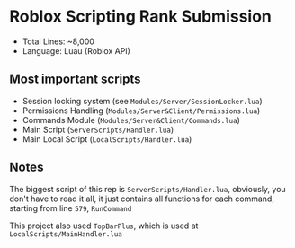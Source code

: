 # Roblox Scripting Rank Submission

- Total Lines: ~8,000
- Language: Luau (Roblox API)

## Most important scripts
- Session locking system (see `Modules/Server/SessionLocker.lua`)
- Permissions Handling (`Modules/Server&Client/Permissions.lua`)
- Commands Module (`Modules/Server&Client/Commands.lua`)
- Main Script (`ServerScripts/Handler.lua`)
- Main Local Script (`LocalScripts/Handler.lua`)

## Notes
The biggest script of this rep is `ServerScripts/Handler.lua`, obviously, you don't have to read it all, it just contains all functions for each command, starting from line `579`, `RunCommand`

This project also used `TopBarPlus`, which is used at `LocalScripts/MainHandler.lua`
